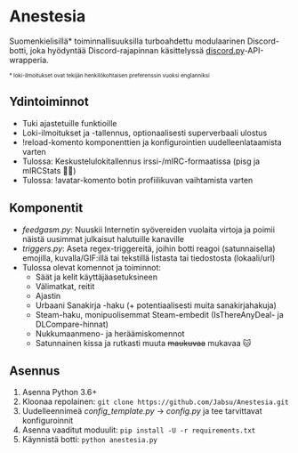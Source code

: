 # Anestesia
Suomenkielisillä\* toiminnallisuuksilla turboahdettu modulaarinen Discord-botti, joka hyödyntää Discord-rajapinnan käsittelyssä [discord.py](https://github.com/Rapptz/discord.py)-API-wrapperia.

<sub><sup>\* loki-ilmoitukset ovat tekijän henkilökohtaisen preferenssin vuoksi englanniksi</sup></sub>


## Ydintoiminnot
- Tuki ajastetuille funktioille
- Loki-ilmoitukset ja -tallennus, optionaalisesti superverbaali ulostus
- !reload-komento komponenttien ja konfigurointien uudelleenlataamista varten
- Tulossa: Keskustelulokitallennus irssi-/mIRC-formaatissa (pisg ja mIRCStats 🖐🏼)
- Tulossa: !avatar-komento botin profiilikuvan vaihtamista varten


## Komponentit
- *feedgasm.py*: Nuuskii Internetin syövereiden vuolaita virtoja ja poimii näistä uusimmat julkaisut halutuille kanaville
- *triggers.py*: Aseta regex-triggereitä, joihin botti reagoi (satunnaisella) emojilla, kuvalla/GIF:illä tai tekstillä listasta tai tiedostosta (lokaali/url)
- Tulossa olevat komennot ja toiminnot: 
    - Säät ja kelit käyttäjäasetuksineen
    - Välimatkat, reitit
    - Ajastin
    - Urbaani Sanakirja -haku (+ potentiaalisesti muita sanakirjahakuja)
    - Steam-haku, monipuolisemmat Steam-embedit (IsThereAnyDeal- ja DLCompare-hinnat)
    - Nukkumaanmeno- ja heräämiskomennot
    - Satunnainen kissa ja rutkasti muuta ~~maukuvaa~~ mukavaa 🐱


## Asennus
1. Asenna Python 3.6+
2. Kloonaa repolainen: `git clone https://github.com/Jabsu/Anestesia.git`
3. Uudelleennimeä *config_template.py* -> *config.py* ja tee tarvittavat konfiguroinnit
4. Asenna vaaditut moduulit: `pip install -U -r requirements.txt`
5. Käynnistä botti: `python anestesia.py`